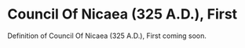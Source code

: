 # Council Of Nicaea (325 A.D.), First
Definition of Council Of Nicaea (325 A.D.), First coming soon.
